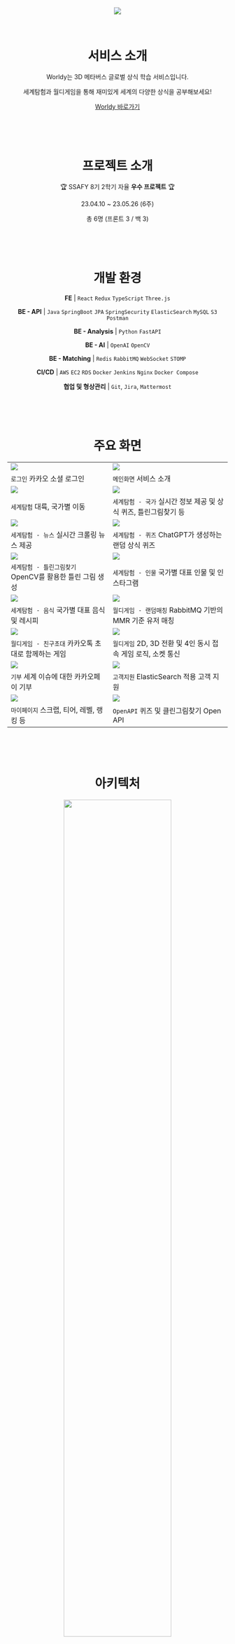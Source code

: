 <div align=center>

<br>
<br>

<img src="https://github.com/seolhee2750/Seolgorithm-Java/assets/59721896/cc29cb36-914a-4b1d-82e7-571b4d6a0a2b"/>

<br>
<br>
<br>

# 서비스 소개

Worldy는 3D 메타버스 글로벌 상식 학습 서비스입니다.

세계탐험과 월디게임을 통해 재미있게 세계의 다양한 상식을 공부해보세요!

[Worldy 바로가기](https://k8a507.p.ssafy.io/)

<br>
<br>
<br>

# 프로젝트 소개

🏆 SSAFY 8기 2학기 자율 **우수 프로젝트** 🏆

23.04.10 ~ 23.05.26 (6주)

총 6명 (프론트 3 / 백 3)

<br>
<br>
<br>

# 개발 환경

**FE** | `React` `Redux` `TypeScript` `Three.js`
 
**BE - API** | `Java` `SpringBoot` `JPA` `SpringSecurity` `ElasticSearch` `MySQL` `S3` `Postman`

**BE - Analysis** | `Python` `FastAPI`

**BE - AI** | `OpenAI` `OpenCV`

**BE - Matching** | `Redis` `RabbitMQ` `WebSocket` `STOMP`

**CI/CD** | `AWS` `EC2` `RDS` `Docker` `Jenkins` `Nginx` `Docker Compose`

**협업 및 형상관리** | `Git`, `Jira`, `Mattermost`

<br>
<br>
<br>

# 주요 화면

|||
|---|---|
|<img src="https://github.com/seolhee2750/Seolgorithm-Java/assets/59721896/f33b6008-29e8-47bc-bbd4-81edbffae930">|<img src="https://github.com/seolhee2750/Seolgorithm-Java/assets/59721896/312fd87b-7ef9-4c3f-8205-d8f9d9c77ddc">|
|`로그인` 카카오 소셜 로그인|`메인화면` 서비스 소개|
|<img src="https://github.com/seolhee2750/Seolgorithm-Java/assets/59721896/8395e757-a029-45bb-bdae-73139a75095e">|<img src="https://github.com/seolhee2750/Seolgorithm-Java/assets/59721896/ae2c217a-1f48-4fea-9937-d283dd6f67ca">|
|`세계탐험` 대륙, 국가별 이동|`세계탐험 - 국가` 실시간 정보 제공 및 상식 퀴즈, 틀린그림찾기 등|
|<img src="https://github.com/seolhee2750/Seolgorithm-Java/assets/59721896/1b18707f-af13-4867-960a-fdc3ae92360d">|<img src="https://github.com/seolhee2750/Seolgorithm-Java/assets/59721896/b5ba7c84-d6ff-44a0-a0bb-4da41fc4173b">|
|`세계탐험 - 뉴스` 실시간 크롤링 뉴스 제공|`세계탐험 - 퀴즈` ChatGPT가 생성하는 랜덤 상식 퀴즈|
|<img src="https://github.com/seolhee2750/Seolgorithm-Java/assets/59721896/63ad254e-8e6f-47c3-ae03-6dc0fd9948ae">|<img src="https://github.com/seolhee2750/Seolgorithm-Java/assets/59721896/be2bc047-b311-4fbb-8134-ec1305d57800">|
|`세계탐험 - 틀린그림찾기` OpenCV를 활용한 틀린 그림 생성|`세계탐험 - 인물` 국가별 대표 인물 및 인스타그램|
|<img src="https://github.com/seolhee2750/Seolgorithm-Java/assets/59721896/168c9388-ef33-4cc2-81d7-564619c8eca5">|<img src="https://github.com/seolhee2750/Seolgorithm-Java/assets/59721896/19d046b5-8618-42e0-8a4b-fb679ea6e2be">|
|`세계탐험 - 음식` 국가별 대표 음식 및 레시피|`월디게임 - 랜덤매칭` RabbitMQ 기반의 MMR 기준 유저 매칭|
|<img src="https://github.com/seolhee2750/Seolgorithm-Java/assets/59721896/3c355877-eaf7-49c0-b9b0-3495c1f4a002">|<img src="https://github.com/seolhee2750/Seolgorithm-Java/assets/59721896/707180b3-92bb-499e-bc2a-568076138317">|
|`월디게임 - 친구초대` 카카오톡 초대로 함께하는 게임|`월디게임` 2D, 3D 전환 및 4인 동시 접속 게임 로직, 소켓 통신|
|<img src="https://github.com/seolhee2750/Seolgorithm-Java/assets/59721896/f810822e-8d8b-4b0a-8e89-146dfd8ef39a">|<img src="https://github.com/seolhee2750/Seolgorithm-Java/assets/59721896/58af7dd5-66c9-4f5e-b4b3-6b497e314aa7">|
|`기부` 세계 이슈에 대한 카카오페이 기부|`고객지원` ElasticSearch 적용 고객 지원|
|<img src="https://github.com/seolhee2750/Seolgorithm-Java/assets/59721896/97dbfe75-13b9-41e2-8326-cfc15dc7979d">|<img src="https://github.com/seolhee2750/Seolgorithm-Java/assets/59721896/a70b8e64-d97c-4712-b709-4ce557e1f4ab">|
|`마이페이지` 스크랩, 티어, 레벨, 랭킹 등|`OpenAPI` 퀴즈 및 클린그림찾기 Open API|

<br>
<br>
<br>

# 아키텍처

<img width="70%" src="https://github.com/seolhee2750/Seolgorithm-Java/assets/59721896/455fcd9b-494c-4f99-9ece-3d9161d3556a">

<br>
<br>
<br>

# ERD

<img width="70%" src="https://github.com/seolhee2750/Seolgorithm-Java/assets/59721896/38ed0e64-8dd6-4204-9e9b-87c7ffdbf78d">

<br>
<br>
<br>

</div>

</div>
